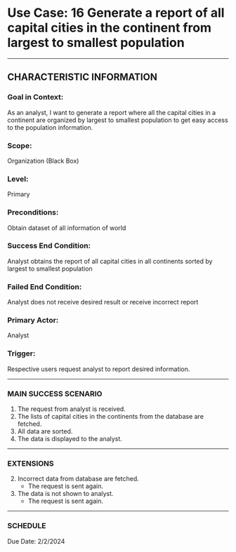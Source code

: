 # Use Case: 16 	Generate a report of all capital cities in the continent from largest to smallest population

----------------------
## CHARACTERISTIC INFORMATION
### Goal in Context: 
As an analyst, I want to generate a report where all the capital cities in a continent are organized by largest to smallest population to get easy access to the population information.
### Scope: 
Organization (Black Box)
### Level: 
Primary
### Preconditions: 
Obtain dataset of all information of world
### Success End Condition: 
Analyst obtains the report of all capital cities in all continents sorted by largest to smallest population
### Failed End Condition: 
Analyst does not receive desired result or receive incorrect report
### Primary Actor: 
Analyst
### Trigger: 
Respective users request analyst to report desired information.

----------------------
### MAIN SUCCESS SCENARIO
1.	The request from analyst is received.
2.	The lists of capital cities in the continents from the database are fetched.
3.	All data are sorted.
4.	The data is displayed to the analyst.
----------------------
### EXTENSIONS
2. Incorrect data from database are fetched.
    - The request is sent again.
4. The data is not shown to analyst.
    - The request is sent again.

----------------------
### SCHEDULE
Due Date: 2/2/2024
